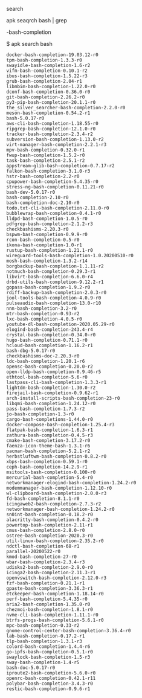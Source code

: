 
search 

apk seaqrch bash | grep <program-name>

<program-name>-bash-completion

$ apk search bash

    docker-bash-completion-19.03.12-r0
    tpm-bash-completion-1.3.3-r0
    swayidle-bash-completion-1.6-r2
    vifm-bash-completion-0.10.1-r2
    ibus-bash-completion-1.5.22-r3
    grub-bash-completion-2.04-r1
    libmbim-bash-completion-1.22.0-r0
    dconf-bash-completion-0.36.0-r0
    git-bash-completion-2.26.2-r0
    py3-pip-bash-completion-20.1.1-r0
    the_silver_searcher-bash-completion-2.2.0-r0
    meson-bash-completion-0.54.2-r1
    bash-5.0.17-r0
    aws-cli-bash-completion-1.18.55-r0
    ripgrep-bash-completion-12.1.0-r0
    tracker-bash-completion-2.3.4-r2
    subversion-bash-completion-1.13.0-r2
    virt-manager-bash-completion-2.2.1-r3
    mpv-bash-completion-0.32.0-r1
    fwup-bash-completion-1.5.2-r0
    task-bash-completion-2.5.1-r2
    appstream-glib-bash-completion-0.7.17-r2
    falkon-bash-completion-3.1.0-r3
    hstr-bash-completion-2.2-r0
    cpupower-bash-completion-5.4.35-r0
    stress-ng-bash-completion-0.11.21-r0
    bash-dev-5.0.17-r0
    bash-completion-2.10-r0
    bash-completion-doc-2.10-r0
    todo.txt-cli-bash-completion-2.11.0-r0
    bubblewrap-bash-completion-0.4.1-r0
    lldpd-bash-completion-1.0.5-r0
    pdfgrep-bash-completion-2.1.2-r3
    checkbashisms-2.20.3-r0
    bspwm-bash-completion-0.9.9-r0
    rcon-bash-completion-0.5-r0
    ikona-bash-completion-1.0-r1
    rustup-bash-completion-1.21.1-r0
    wireguard-tools-bash-completion-1.0.20200510-r0
    mosh-bash-completion-1.3.2-r14
    borgbackup-bash-completion-1.1.11-r2
    notmuch-bash-completion-0.29.3-r1
    libvirt-bash-completion-6.6.0-r4
    drbd-utils-bash-completion-9.12.2-r1
    gopass-bash-completion-1.9.2-r0
    rdiff-backup-bash-completion-2.0.3-r0
    jool-tools-bash-completion-4.0.9-r0
    pulseaudio-bash-completion-13.0-r10
    nnn-bash-completion-3.2-r0
    mtr-bash-completion-0.93-r2
    lxc-bash-completion-4.0.5-r0
    youtube-dl-bash-completion-2020.05.29-r0
    elogind-bash-completion-243.4-r4
    crystal-bash-completion-0.34.0-r0
    hugo-bash-completion-0.71.1-r0
    hcloud-bash-completion-1.16.2-r1
    bash-dbg-5.0.17-r0
    checkbashisms-doc-2.20.3-r0
    ldc-bash-completion-1.20.1-r6
    opensc-bash-completion-0.20.0-r2
    open-lldp-bash-completion-0.9.46-r5
    ethtool-bash-completion-5.6-r0
    lastpass-cli-bash-completion-1.3.3-r1
    lightdm-bash-completion-1.30.0-r2
    firejail-bash-completion-0.9.62-r1
    arch-install-scripts-bash-completion-23-r0
    libqmi-bash-completion-1.24.12-r0
    pass-bash-completion-1.7.3-r2
    jo-bash-completion-1.3-r0
    cargo-bash-completions-1.44.0-r0
    docker-compose-bash-completion-1.25.4-r3
    flatpak-bash-completion-1.6.3-r1
    zathura-bash-completion-0.4.5-r3
    cmake-bash-completion-3.17.2-r0
    faenza-icon-theme-bash-1.3.1-r6
    pacman-bash-completion-5.2.1-r2
    herbstluftwm-bash-completion-0.8.2-r0
    xbps-bash-completion-0.59.1-r0
    ceph-bash-completion-14.2.9-r1
    msitools-bash-completion-0.100-r0
    mercurial-bash-completion-5.4-r0
    networkmanager-elogind-bash-completion-1.24.2-r0
    modemmanager-bash-completion-1.12.10-r0
    wl-clipboard-bash-completion-2.0.0-r3
    fd-bash-completion-8.1.1-r0
    icingaweb2-bash-completion-2.7.3-r2
    networkmanager-bash-completion-1.24.2-r0
    sn0int-bash-completion-0.18.2-r0
    alacritty-bash-completion-0.4.2-r0
    powertop-bash-completion-2.11-r1
    cmus-bash-completion-2.8.0-r0
    ostree-bash-completion-2020.3-r0
    util-linux-bash-completion-2.35.2-r0
    ndctl-bash-completion-68-r1
    parallel-20200522-r0
    kmod-bash-completion-27-r0
    wbar-bash-completion-2.3.4-r3
    udisks2-bash-completion-2.9.0-r0
    icinga2-bash-completion-2.11.3-r1
    openvswitch-bash-completion-2.12.0-r3
    fzf-bash-completion-0.21.1-r1
    gpaste-bash-completion-3.36.3-r1
    etckeeper-bash-completion-1.18.14-r0
    perf-bash-completion-5.4.35-r0
    aria2-bash-completion-1.35.0-r0
    chezmoi-bash-completion-1.8.1-r0
    nvme-cli-bash-completion-1.11.1-r0
    btrfs-progs-bash-completion-5.6.1-r0
    mpc-bash-completion-0.33-r2
    gnome-control-center-bash-completion-3.36.4-r0
    lab-bash-completion-0.17.2-r1
    tlp-bash-completion-1.3.1-r3
    colord-bash-completion-1.4.4-r6
    go-ipfs-bash-completion-0.5.1-r0
    swaylock-bash-completion-1.5-r3
    sway-bash-completion-1.4-r5
    bash-doc-5.0.17-r0
    iproute2-bash-completion-5.6.0-r0
    openrc-bash-completion-0.42.1-r11
    polybar-bash-completion-3.4.3-r0
    restic-bash-completion-0.9.6-r1




